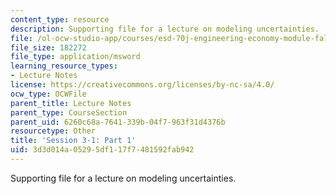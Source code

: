 ```yaml
---
content_type: resource
description: Supporting file for a lecture on modeling uncertainties.
file: /ol-ocw-studio-app/courses/esd-70j-engineering-economy-module-fall-2009/3d3d014a05295df117f7481592fab942_ESD70session3_1Part1.xls
file_size: 182272
file_type: application/msword
learning_resource_types:
- Lecture Notes
license: https://creativecommons.org/licenses/by-nc-sa/4.0/
ocw_type: OCWFile
parent_title: Lecture Notes
parent_type: CourseSection
parent_uid: 6260c68a-7641-339b-04f7-963f31d4376b
resourcetype: Other
title: 'Session 3-1: Part 1'
uid: 3d3d014a-0529-5df1-17f7-481592fab942
---
```

Supporting file for a lecture on modeling uncertainties.